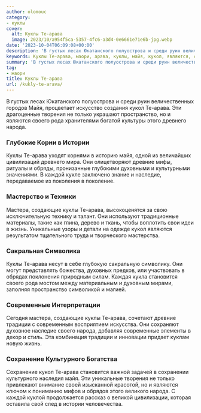```yaml
---
author: olomouc
category:
- куклы
cover:
  alt: Куклы Те-арава
  image: 2023/10/a954f5ca-5357-4fc6-a3d4-0e6661e71e6b-jpg.webp
date: '2023-10-04T06:09:08+00:00'
description: 'В густых лесах Юкатанского полуострова и среди руин величественных городов Майя, процветает искусство создания кукол Те-арава. Эти драгоценные творения не...'
keywords: Куклы Те-арава, маори, арава, куклы, майя, кукол, являются, своего, народа, творения, только, пространство, рода, древнего, истории, древние, каждой
summary: 'В густых лесах Юкатанского полуострова и среди руин величественных городов Майя, процветает искусство создания кукол Те-арава. Эти драгоценные творения не...'
tag:
- маори
title: Куклы Те-арава
url: /kukly-te-arava/
---
```


В густых лесах Юкатанского полуострова и среди руин величественных городов Майя, процветает искусство создания кукол Те-арава. Эти драгоценные творения не только украшают пространство, но и являются своего рода хранителями богатой культуры этого древнего народа.

### Глубокие Корни в Истории

Куклы Те-арава уходят корнями в историю майя, одной из величайших цивилизаций древнего мира. Они олицетворяют древние мифы, ритуалы и обряды, пронизанные глубокими духовными и культурными значениями. В каждой кукле заключено знание и наследие, передаваемое из поколения в поколение.

### Мастерство и Техники

Мастера, создающие куклы Те-арава, высокоценятся за свою исключительную технику и талант. Они используют традиционные материалы, такие как глина, дерево и ткань, чтобы воплотить свои идеи в жизнь. Уникальные узоры и детали на одежде кукол являются результатом тщательного труда и творческого мастерства.

### Сакральная Символика

Куклы Те-арава несут в себе глубокую сакральную символику. Они могут представлять божества, духовных предков, или участвовать в обрядах поклонения природным силам. Каждая кукла становится своего рода мостом между материальным и духовным мирами, заполняя пространство символикой и магией.

### Современные Интерпретации

Сегодня мастера, создающие куклы Те-арава, сочетают древние традиции с современным восприятием искусства. Они сохраняют духовное наследие своего народа, добавляя современные элементы в декор и стиль. Эта комбинация традиции и инновации придает куклам новую жизнь.

### Сохранение Культурного Богатства

Сохранение кукол Те-арава становится важной задачей в сохранении культурного наследия майя. Эти уникальные творения не только привлекают внимание своей изысканной красотой, но и являются ключом к пониманию мифов и обрядов этого великого народа. С каждой куклой продолжается рассказ о великой цивилизации, которая оставила свой след в истории человечества.